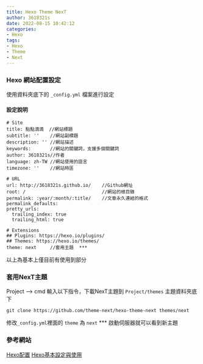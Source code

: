 ```yaml
---
title: Hexo Theme NexT
author: 3618321s
date: 2022-08-15 10:42:12
categories: 
- Hexo
tags: 
- Hexo
- Theme
- Next 
---
```

### Hexo 網站配置設定
<!--more-->
使用資料夾底下的 `_config.yml` 檔案進行設定

#### 設定說明
```
# Site
title: 點點滴滴  //網站標題
subtitle: ''    //網站副標題
description: '' //網站描述
keywords:       //網站的關鍵詞，支援多個關鍵詞
author: 3618321s//作者
language: zh-TW //網站使用的語言
timezone: ''    //網站時區
```
```
# URL
url: http://3618321s.github.io/    //Github網址
root: /                            //網站的根目錄
permalink: :year/:month/:title/    //文章永久連結的格式
permalink_defaults:
pretty_urls:
  trailing_index: true 
  trailing_html: true 
```
```
# Extensions
## Plugins: https://hexo.io/plugins/
## Themes: https://hexo.io/themes/
theme: next     //套用主題  ***
```
以上為基本上僅目前有使用到部分

### 套用NexT主題
Project --> cmd
輸入以下指令，下載NexT主題到 `Project/themes` 主題資料夾底下
```
git clone https://github.com/theme-next/hexo-theme-next themes/next 
```
修改`_config.yml`裡面的 `theme` 為 `next` ***
啟動伺服器就可以看到新主題


### 參考網站
[Hexo配置](https://hexo.io/zh-tw/docs/configuration.html)
[Hexo基本設定與使用](https://kiwi0093.github.io/wiki/wiki/Network/Hexo/3-Hexo-setting/)